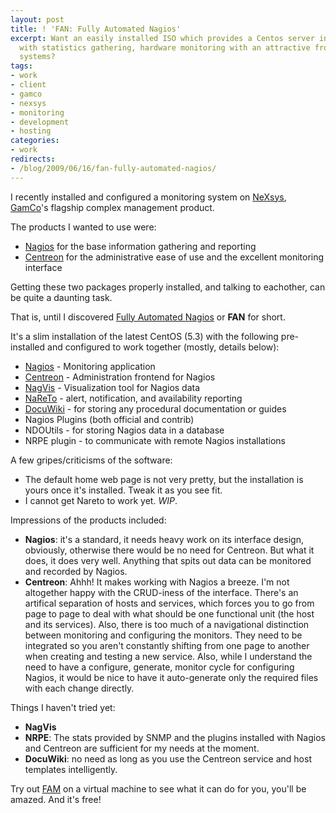 ```yaml
---
layout: post
title: ! 'FAN: Fully Automated Nagios'
excerpt: Want an easily installed ISO which provides a Centos server installation
  with statistics gathering, hardware monitoring with an attractive frontend for your
  systems?
tags:
- work
- client
- gamco
- nexsys
- monitoring
- development
- hosting
categories:
- work
redirects:
- /blog/2009/06/16/fan-fully-automated-nagios/
---
```

I recently installed and configured a monitoring system on <a title="NeXsys" href="http://www.nexsys.co.za" target="_blank">NeXsys</a>, <a title="GamCo" href="http://www.gam.co.za" target="_blank">GamCo</a>'s flagship complex management product.

The products I wanted to use were:
<ul>
	<li><a title="Nagios" href="http://www.nagios.org/" target="_blank">Nagios</a> for the base information gathering and reporting</li>
	<li><a title="Centreon" href="http://www.centreon.com/" target="_blank">Centreon</a> for the administrative ease of use and the excellent monitoring interface</li>
</ul>
Getting these two packages properly installed, and talking to eachother, can be quite a daunting task.

That is, until I discovered <a title="Full Automated Nagios" href="http://fannagioscd.sourceforge.net/" target="_blank">Fully Automated Nagios</a> or <strong>FAN</strong> for short.<!--more-->

It's a slim installation of the latest CentOS (5.3) with the following pre-installed and configured to work together (mostly, details below):
<ul>
	<li><a title="Nagios" href="http://www.nagios.org/" target="_blank">Nagios</a> - Monitoring application</li>
	<li><a title="Centreon" href="http://www.centreon.com/" target="_blank">Centreon</a> - Administration frontend for Nagios</li>
	<li><a title="NagVis" href="http://www.nagvis.org/" target="_blank">NagVis</a> - Visualization tool for Nagios data</li>
	<li><a title="NaReTo" href="http://www.nareto.org/" target="_blank">NaReTo</a> - alert, notification, and availability reporting</li>
	<li><a title="DocuWiki" href="http://www.dokuwiki.org/" target="_blank">DocuWiki</a> - for storing any procedural documentation or guides</li>
	<li>Nagios Plugins (both official and contrib)</li>
	<li>NDOUtils - for storing Nagios data in a database</li>
	<li>NRPE plugin - to communicate with remote Nagios installations</li>
</ul>
A few gripes/criticisms of the software:
<ul>
	<li>The default home web page is not very pretty, but the installation is yours once it's installed. Tweak it as you see fit.</li>
	<li>I cannot get Nareto to work yet. <em>WIP</em>.</li>
</ul>
Impressions of the products included:
<ul>
	<li><strong>Nagios</strong>: it's a standard, it needs heavy work on its interface design, obviously, otherwise there would be no need for Centreon. But what it does, it does very well. Anything that spits out data can be monitored and recorded by Nagios.</li>
	<li><strong>Centreon</strong>: Ahhh! It makes working with Nagios a breeze. I'm not altogether happy with the CRUD-iness of the interface. There's an artifical separation of hosts and services, which forces you to go from page to page to deal with what should be one functional unit (the host and its services). Also, there is too much of a navigational distinction between monitoring and configuring the monitors. They need to be integrated so you aren't constantly shifting from one page to another when creating and testing a new service. Also, while I understand the need to have a configure, generate, monitor cycle for configuring Nagios, it would be nice to have it auto-generate only the required files with each change directly.</li>
</ul>
Things I haven't tried yet:
<ul>
	<li><strong>NagVis</strong></li>
	<li><strong>NRPE</strong>: The stats provided by SNMP and the plugins installed with Nagios and Centreon are sufficient for my needs at the moment.</li>
	<li><strong>DocuWiki</strong>: no need as long as you use the Centreon service and host templates intelligently.</li>
</ul>
Try out <a title="Fully Automated Nagios" href="http://fannagioscd.sourceforge.net/" target="_blank">FAM</a> on a virtual machine to see what it can do for you, you'll be amazed. And it's free!
